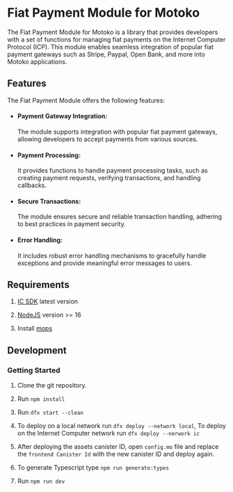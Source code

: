 # Fiat Payment Module for Motoko

The Fiat Payment Module for Motoko is a library that provides developers with a set of functions for managing fiat payments on the Internet Computer Protocol (ICP). This module enables seamless integration of popular fiat payment gateways such as Stripe, Paypal, Open Bank, and more into Motoko applications.

## Features

The Fiat Payment Module offers the following features:

- #### Payment Gateway Integration: 
    The module supports integration with popular fiat payment gateways, allowing developers to accept payments from various sources.

- #### Payment Processing:
    It provides functions to handle payment processing tasks, such as creating payment requests, verifying transactions, and handling callbacks.

- #### Secure Transactions: 
    The module ensures secure and reliable transaction handling, adhering to best practices in payment security.

- #### Error Handling: 
    It includes robust error handling mechanisms to gracefully handle exceptions and provide meaningful error messages to users.

## Requirements

1. [IC SDK](https://internetcomputer.org/docs/current/developer-docs/setup/install/) latest version

2. [NodeJS](https://nodejs.org) version >= 16

3. Install [mops](https://j4mwm-bqaaa-aaaam-qajbq-cai.ic0.app/#/docs/install)


## Development

### Getting Started

1. Clone the git repository.

2. Run `npm install`

3. Run `dfx start --clean`

4. To deploy on a local network run `dfx deploy --network local`, To deploy on the Internet Computer network run `dfx deploy --nerwork ic`

5. After deploying the assets canister ID, open `config.mo` file and replace the `frontend Canister Id` with the new canister ID and deploy again.

6. To generate Typescript type `npm run generate:types`

7. Run `npm run dev`